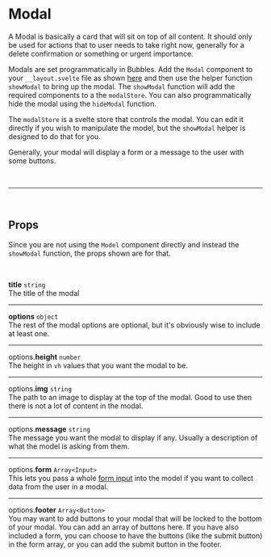 # Modal

A Modal is basically a card that will sit on top of all content. It should only be used for actions that to user needs to take right now, generally for a delete confirmation or something or urgent importance.

Modals are set programmatically in Bubbles. Add the `Modal` component to your `__layout.svelte` file as shown [here](/page-wrapper) and then use the helper function `showModal` to bring up the modal. The `showModal` function will add the required components to a the `modalStore`. You can also programmatically hide the modal using the `hideModal` function.

The `modalStore` is a svelte store that controls the modal. You can edit it directly if you wish to manipulate the model, but the `showModal` helper is designed to do that for you.

Generally, your modal will display a form or a message to the user with some buttons.

<br>

---

<br>

## Props

Since you are not using the `Model` component directly and instead the `showModal` function, the props shown are for that.

<br>

**title** `string`<br>
The title of the modal

---

**options** `object` <br>
The rest of the modal options are optional, but it's obviously wise to include at least one.

---

options.**height** `number` <br>
The height in <code>vh</code> values that you want the modal to be.

---

options.**img** `string` <br>
The path to an image to display at the top of the modal. Good to use then there is not a lot of content in the modal.

---

options.**message** `string` <br>
The message you want the modal to display if any. Usually a description of what the model is asking from them.

---

options.**form** `Array<Input>` <br>
This lets you pass a whole [form input](/form) into the model if you want to collect data from the user in a modal.

---

options.**footer** `Array<Button>` <br>
You may want to add buttons to your modal that will be locked to the bottom of your modal. You can add an
array of buttons here. If you have also included a form, you can choose to have the buttons (like the submit button) in the form array, or you can add the submit button in the footer.
